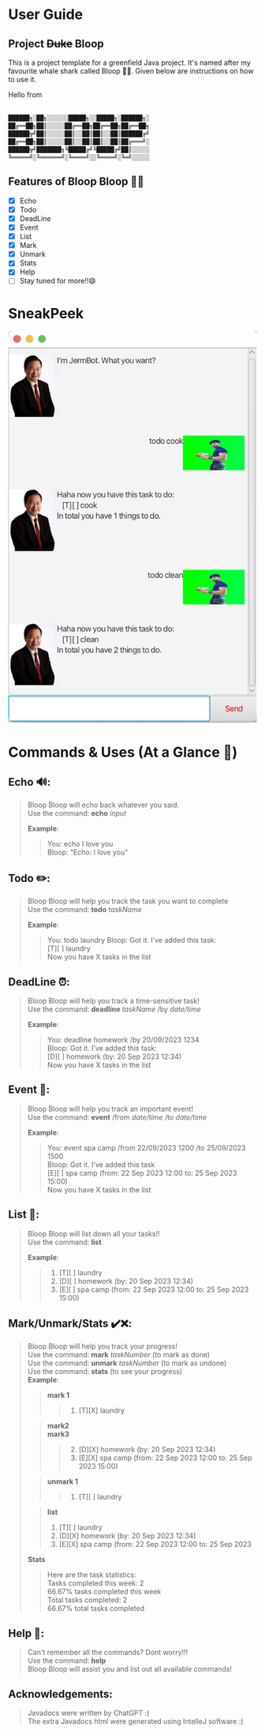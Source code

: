 # User Guide

## Project ~~Duke~~ Bloop
This is a project template for a greenfield Java project.
It's named after my favourite whale shark called Bloop 🐳😄.
Given below are instructions on how to use it.

Hello from
```

██████╗░██╗░░░░░░█████╗░░█████╗░██████╗░
██╔══██╗██║░░░░░██╔══██╗██╔══██╗██╔══██╗
██████╦╝██║░░░░░██║░░██║██║░░██║██████╔╝
██╔══██╗██║░░░░░██║░░██║██║░░██║██╔═══╝░
██████╦╝███████╗╚█████╔╝╚█████╔╝██║░░░░░
╚═════╝░╚══════╝░╚════╝░░╚════╝░╚═╝░░░░░
```

## Features of Bloop Bloop 🐳🐳
- [x] Echo
- [x] Todo
- [x] DeadLine
- [x] Event
- [x] List
- [x] Mark
- [x] Unmark
- [x] Stats
- [x] Help
- [ ] Stay tuned for more!!😄

# SneakPeek
![alt text](Ui.png)

# Commands & Uses (At a Glance 👀)

## Echo 🔊:
> Bloop Bloop will echo back whatever you said.<br>
> Use the command: **echo** _input_
>
> **Example**:
>> You: echo I love you <br>
>> Bloop: "Echo: I love you"


## Todo ✏️:
> Bloop Bloop will help you track the task you want to complete <br>
> Use the command: **todo** _taskName_
>
> **Example**:
>> You: todo laundry
>> Bloop: Got it. I've added this task: <br>
>>        [T][ ] laundry <br>
>>        Now you have X tasks in the list


## DeadLine ⏰:
> Bloop Bloop will help you track a time-sensitive task! <br>
> Use the command: **deadline** _taskName_ /by _date/time_ <br>
>
> **Example**:
>> You: deadline homework /by 20/09/2023 1234 <br>
>> Bloop: Got it. I've added this task: <br>
>>        [D][ ] homework (by: 20 Sep 2023 12:34) <br>
>>        Now you have X tasks in the list <br>


## Event 📅:
> Bloop Bloop will help you track an important event! <br>
> Use the command: **event** /from _date/time_ /to _date/time_<br>
> 
> **Example**:
>> You: event spa camp /from 22/09/2023 1200 /to 25/09/2023 1500<br>
>> Bloop: Got it. I've added this task<br>
>>        [E][ ] spa camp (from: 22 Sep 2023 12:00 to: 25 Sep 2023 15:00)<br>
>>        Now you have X tasks in the list


## List 📝:
> Bloop Bloop will list down all your tasks!!<br>
> Use the command: **list**<br>
> 
> **Example**:
>> 1. [T][ ] laundry<br>
>> 2. [D][ ] homework (by: 20 Sep 2023 12:34)<br>
>> 3. [E][ ] spa camp (from: 22 Sep 2023 12:00 to: 25 Sep 2023 15:00)


## Mark/Unmark/Stats ✔️❌:
> Bloop Bloop will help you track your progress! <br>
> Use the command: **mark** _taskNumber_ (to mark as done)<br>
> Use the command: **unmark** _taskNumber_ (to mark as undone)<br>
> Use the command: **stats** (to see your progress)<br>
> **Example**:
>>**mark 1**
>>> 1. [T][X] laundry<br>
>
>> **mark2** <br>
>> **mark3** 
>>> 2. [D][X] homework (by: 20 Sep 2023 12:34)<br>
>>> 3. [E][X] spa camp (from: 22 Sep 2023 12:00 to: 25 Sep 2023 15:00)
>
>> **unmark 1**
>>> 1. [T][ ] laundry<br>
>
>> **list** <br> 
>> 1. [T][ ] laundry<br>
>> 2. [D][X] homework (by: 20 Sep 2023 12:34)<br>
>> 3. [E][X] spa camp (from: 22 Sep 2023 12:00 to: 25 Sep 2023
>
> **Stats**
>> Here are the task statistics: <br>
>> Tasks completed this week: 2<br>
>> 66.67% tasks completed this week<br>
>> Total tasks completed: 2<br>
>> 66.67% total tasks completed

## Help 💁:
> Can't remember all the commands? 
> Dont worry!!! <br>
> Use the command: **help** <br>
> Bloop Bloop will assist you and list out all available commands!


## Acknowledgements:
> Javadocs were written by ChatGPT :) <br>
> The extra Javadocs html were generated using IntelleJ software :)
